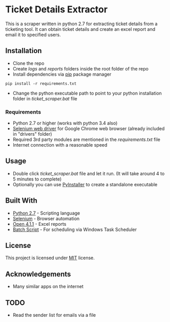 # Ticket Details Extractor

This is a scraper written in python 2.7 for extracting ticket details from a ticketing tool. It can obtain ticket details and 
create an excel report and email it to specified users.

## Installation
* Clone the repo
* Create *logs* and *reports* folders inside the root folder of the repo
* Install dependencies via [pip](https://pypi.org/project/pip/) package manager
```
pip install -r requirements.txt
```
* Change the python executable path to point to your python installation folder in _ticket_scraper.bat_ file

### Requirements
* Python 2.7 or higher (works with python 3.4 also)
* [Selenium web driver](https://sites.google.com/a/chromium.org/chromedriver/) for Google Chrome web browser (already included in "drivers" folder)
* Required 3rd party modules are mentioned in the _requirements.txt_ file
* Internet connection with a reasonable speed

## Usage
* Double click _ticket_scraper.bat_ file and let it run. (It will take around 4 to 5 minutes to complete)
* Optionally you can use [PyInstaller](https://www.pyinstaller.org/) to create a standalone executable 

## Built With
* [Python 2.7](https://www.python.org/download/releases/2.7/) - Scripting language
* [Selenium](https://www.seleniumhq.org/) - Browser automation
* [Open 4.1.1](https://openpyxl.readthedocs.io/en/stable/) - Excel reports
* [Batch Script](https://en.wikipedia.org/wiki/Batch_file) - For scheduling via Windows Task Scheduler

## License
This project is licensed under [MIT](https://choosealicense.com/licenses/mit/) license.

## Acknowledgements
* Many similar apps on the internet

## TODO
* Read the sender list for emails via a file
